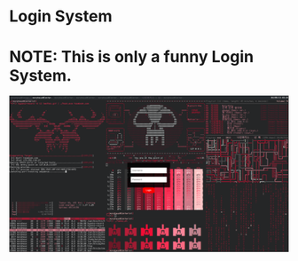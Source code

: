 # Login System
# NOTE: This is only a funny Login System.
 <img src = "https://github.com/MrKyDev/Login/blob/main/img/UI.png?raw=true">
